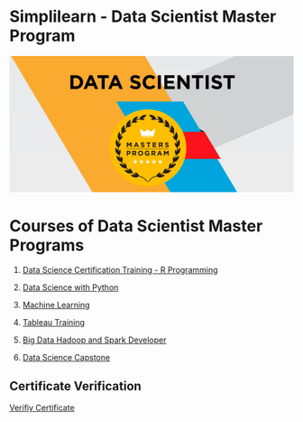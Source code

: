 # Simplilearn - Data Scientist Master Program

![Simplilearn](Simplilearn.png)

# Courses of Data Scientist Master Programs

1. [Data Science Certification Training - R Programming]()

2. [Data Science with Python]()

3. [Machine Learning]()

4. [Tableau Training]()

5. [Big Data Hadoop and Spark Developer]()

6. [Data Science Capstone]()


## Certificate Verification

[Verifiy Certificate](https://storage.googleapis.com/devendra-bucket-1/Certificates/20%20Data%20Science%20Master.pdf)
